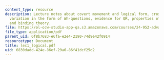 ```yaml
---
content_type: resource
description: Lecture notes about covert movement and logical form, cross linguistic
  variation in the form of Wh-questions, evidence for QR, properties of movement,
  and binding theory.
file: https://ol-ocw-studio-app-qa.s3.amazonaws.com/courses/24-952-advanced-syntax-spring-2007/6830dadd424e86ef29a686f41dcf25d2_lec1_logical.pdf
file_type: application/pdf
parent_uid: 6f8b7683-e6fa-e2e4-2190-74d9e42f0914
resourcetype: Document
title: lec1_logical.pdf
uid: 6830dadd-424e-86ef-29a6-86f41dcf25d2
---
```


